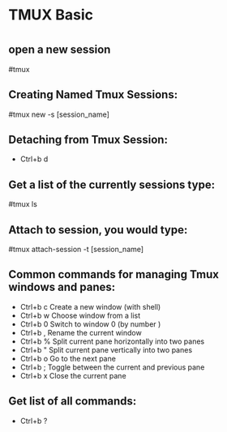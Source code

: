 # TMUX Basic
#
## open a new session
#tmux

## Creating Named Tmux Sessions: 
#tmux new -s [session_name]

## Detaching from Tmux Session:
- Ctrl+b d

## Get a list of the currently sessions type:
#tmux ls

## Attach to session, you would type:
#tmux attach-session -t [session_name]

## Common commands for managing Tmux windows and panes:
- Ctrl+b c Create a new window (with shell)
- Ctrl+b w Choose window from a list
- Ctrl+b 0 Switch to window 0 (by number )
- Ctrl+b , Rename the current window
- Ctrl+b % Split current pane horizontally into two panes
- Ctrl+b " Split current pane vertically into two panes
- Ctrl+b o Go to the next pane
- Ctrl+b ; Toggle between the current and previous pane
- Ctrl+b x Close the current pane

## Get list of all commands:
- Ctrl+b ?
